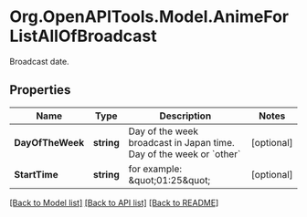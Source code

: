 # Org.OpenAPITools.Model.AnimeForListAllOfBroadcast
Broadcast date. 

## Properties

Name | Type | Description | Notes
------------ | ------------- | ------------- | -------------
**DayOfTheWeek** | **string** | Day of the week broadcast in Japan time.  Day of the week or &#x60;other&#x60;  | [optional] 
**StartTime** | **string** | for example: \&quot;01:25\&quot;  | [optional] 

[[Back to Model list]](../README.md#documentation-for-models) [[Back to API list]](../README.md#documentation-for-api-endpoints) [[Back to README]](../README.md)

